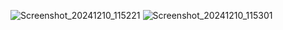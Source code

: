 ![Screenshot_20241210_115221](https://github.com/user-attachments/assets/e5f6a350-e339-4c7d-ab9a-eefa5af89f72)
![Screenshot_20241210_115301](https://github.com/user-attachments/assets/50ee274e-601c-4a07-8a75-9e70b7c088e7)
